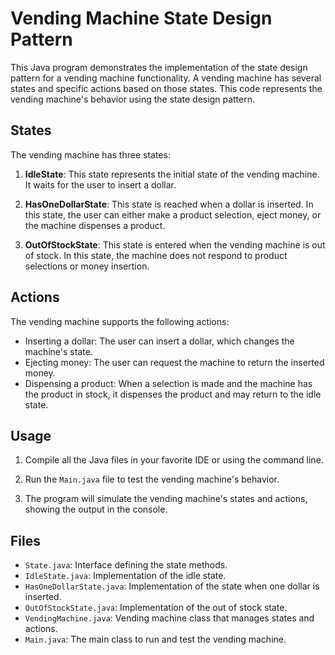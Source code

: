 # Vending Machine State Design Pattern

This Java program demonstrates the implementation of the state design pattern for a vending machine functionality. A vending machine has several states and specific actions based on those states. This code represents the vending machine's behavior using the state design pattern.

## States

The vending machine has three states:

1. **IdleState**: This state represents the initial state of the vending machine. It waits for the user to insert a dollar.

2. **HasOneDollarState**: This state is reached when a dollar is inserted. In this state, the user can either make a product selection, eject money, or the machine dispenses a product.

3. **OutOfStockState**: This state is entered when the vending machine is out of stock. In this state, the machine does not respond to product selections or money insertion.

## Actions

The vending machine supports the following actions:

- Inserting a dollar: The user can insert a dollar, which changes the machine's state.
- Ejecting money: The user can request the machine to return the inserted money.
- Dispensing a product: When a selection is made and the machine has the product in stock, it dispenses the product and may return to the idle state.

## Usage

1. Compile all the Java files in your favorite IDE or using the command line.

2. Run the `Main.java` file to test the vending machine's behavior.

3. The program will simulate the vending machine's states and actions, showing the output in the console.

## Files

- `State.java`: Interface defining the state methods.
- `IdleState.java`: Implementation of the idle state.
- `HasOneDollarState.java`: Implementation of the state when one dollar is inserted.
- `OutOfStockState.java`: Implementation of the out of stock state.
- `VendingMachine.java`: Vending machine class that manages states and actions.
- `Main.java`: The main class to run and test the vending machine.
